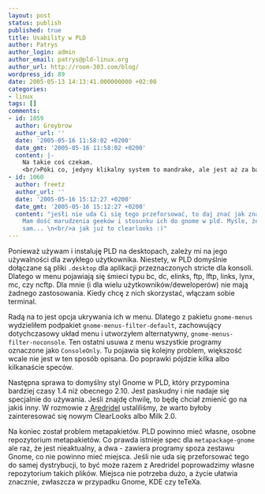 ```yaml
---
layout: post
status: publish
published: true
title: Usability w PLD
author: Patrys
author_login: admin
author_email: patrys@pld-linux.org
author_url: http://room-303.com/blog/
wordpress_id: 89
date: 2005-05-13 14:13:41.000000000 +02:00
categories:
- linux
tags: []
comments:
- id: 1059
  author: Greybrow
  author_url: ''
  date: '2005-05-16 11:58:02 +0200'
  date_gmt: '2005-05-16 11:58:02 +0200'
  content: |-
    Na takie coś czekam.
    <br/>Póki co, jedyny klikalny system to mandrake, ale jest aż za bardzo klikalny...
- id: 1060
  author: freetz
  author_url: ''
  date: '2005-05-16 15:12:27 +0200'
  date_gmt: '2005-05-16 15:12:27 +0200'
  content: "jeśłi nie uda Ci się tego przeforsować, to daj znać jak znajdziesz miejsce.
    Mam dość marudzenia geeków i stosunku ich do gnome w pld. Myśle, że ie jestem
    sam... \n<br/>a jak już to clearlooks :)"
---
```

<p>Ponieważ używam i instaluję PLD na desktopach, zależy mi na jego używalności dla zwykłego użytkownika. Niestety, w PLD domyślnie dołączane są pliki <code>.desktop</code> dla aplikacji przeznaczonych stricte dla konsoli. Dlatego w menu pojawiają się śmieci typu bc, dc, elinks, ftp, lftp, links, lynx, mc, czy ncftp. Dla mnie (i dla wielu użytkowników/deweloperów) nie mają żadnego zastosowania. Kiedy chcę z nich skorzystać, włączam sobie terminal.</p>

<p>Radą na to jest opcja ukrywania ich w menu. Dlatego z pakietu <code>gnome-menus</code> wydzieliłem podpakiet <code>gnome-menus-filter-default</code>, zachowujący dotychczasowy układ menu i utworzyłem alternatywny, <code>gnome-menus-filter-noconsole</code>. Ten ostatni usuwa z menu wszystkie programy oznaczone jako <code>ConsoleOnly</code>. Tu pojawia się kolejny problem, większość wcale nie jest w ten sposób opisana. Do poprawki pójdzie kilka albo kilkanaście speców.</p>

<p>Następna sprawa to domyślny styl Gnome w PLD, który przypomina bardziej czasy 1.4 niż obecnego 2.10. Jest paskudny i nie nadaje się specjalnie do używania. Jeśli znajdę chwilę, to będę chciał zmienić go na jakiś inny. W rozmowie z <a href="http://aredridel.livejournal.com/">Aredridel</a> ustaliliśmy, że warto byłoby zainteresować się nowym ClearLooks albo Milk 2.0.</p>

<p>Na koniec został problem metapakietów. PLD powinno mieć własne, osobne repozytorium metapakietów. Co prawda istnieje spec dla <code>metapackage-gnome</code> ale raz, że jest nieaktualny, a dwa - zawiera programy spoza zestawu Gnome, co nie powinno mieć miejsca. Jeśli nie uda się przeforsować tego do samej dystrybucji, to być może razem z Aredridel poprowadzimy własne repozytorium takich plików. Miejsca nie potrzeba dużo, a życie ułatwia znacznie, zwłaszcza w przypadku Gnome, KDE czy teTeXa.</p>
